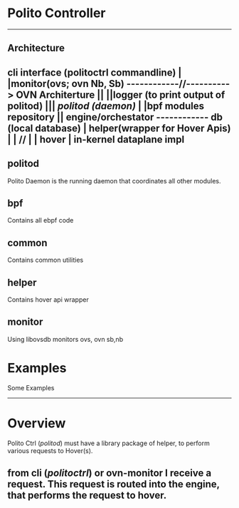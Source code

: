 # Polito Controller

---
## Architecture

cli interface (politoctrl commandline)
|
|monitor(ovs; ovn Nb, Sb) ------------//----------> OVN Architerture
||
||logger (to print output of politod)
|||
*politod (daemon)*
|
|bpf modules repository
||
engine/orchestator ------------ db (local database)
|
helper(wrapper for Hover Apis)
|
|
//
|
|
hover
|
in-kernel dataplane impl
---

## politod

Polito Daemon is the running daemon that coordinates all other modules.

##  bpf

Contains all ebpf code

## common
Contains common utilities

## helper

Contains hover api wrapper

## monitor

Using libovsdb monitors ovs, ovn sb,nb


# Examples

Some Examples

---
# Overview

Polito Ctrl (*politod*) must have a library package of helper, to perform various requests to Hover(s).

from cli (*politoctrl*) or ovn-monitor I receive a request.
This request is routed into the engine, that performs the request to hover.
---
